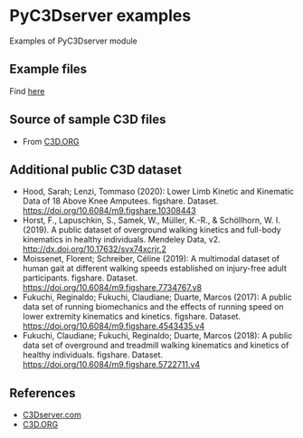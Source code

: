 # PyC3Dserver examples
Examples of PyC3Dserver module

## Example files
Find [here](https://github.com/mkjung99/pyc3dserver_examples/tree/master/Examples)

## Source of sample C3D files
- From [C3D.ORG](https://www.c3d.org/sampledata.html)

## Additional public C3D dataset
- Hood, Sarah; Lenzi, Tommaso (2020): Lower Limb Kinetic and Kinematic Data of 18 Above Knee Amputees. figshare. Dataset. https://doi.org/10.6084/m9.figshare.10308443
- Horst, F., Lapuschkin, S., Samek, W., Müller, K.-R., & Schöllhorn, W. I. (2019). A public dataset of overground walking kinetics and full-body kinematics in healthy individuals. Mendeley Data, v2. http://dx.doi.org/10.17632/svx74xcrjr.2
- Moissenet, Florent; Schreiber, Céline (2019): A multimodal dataset of human gait at different walking speeds established on injury-free adult participants. figshare. Dataset. https://doi.org/10.6084/m9.figshare.7734767.v8
- Fukuchi, Reginaldo; Fukuchi, Claudiane; Duarte, Marcos (2017): A public data set of running biomechanics and the effects of running speed on lower extremity kinematics and kinetics. figshare. Dataset. https://doi.org/10.6084/m9.figshare.4543435.v4
- Fukuchi, Claudiane; Fukuchi, Reginaldo; Duarte, Marcos (2018): A public data set of overground and treadmill walking kinematics and kinetics of healthy individuals. figshare. Dataset. https://doi.org/10.6084/m9.figshare.5722711.v4

## References
- [C3Dserver.com](https://www.c3dserver.com/)
- [C3D.ORG](https://www.c3d.org/)
